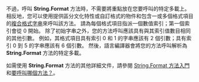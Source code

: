  
不過，呼叫 **String.Format** 方法時，不需要將重點放在您要呼叫的特定多載上。 相反地，您可以使用提供區分文化特性或自訂格式的物件和包含一或多個格式項目的[複合格式字串](~/docs/standard/base-types/composite-formatting.md)來呼叫該方法。 請為每個格式項目指派一個數值索引；第一個索引會從 0 開始。 除了初始字串之外，您的方法呼叫應該具有與其索引值數目相同的其他引數。 例如，其格式項目具有索引 0 和 1 的字串應該有 2 個引數；具有索引 0 到 5 的字串應該有 6 個引數。 然後，語言編譯器會將您的方法呼叫解析為 **String.Format** 方法的特定多載。   

如需使用 **String.Format** 方法的其他詳細文件，請參閱 [String.Format 方法入門](#Starting)和[要呼叫哪個方法？](#FTaskList)。   
